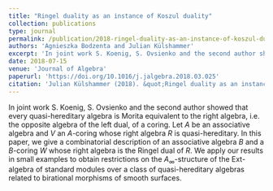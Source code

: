 ```yaml
---
title: "Ringel duality as an instance of Koszul duality"
collection: publications
type: journal
permalink: /publication/2018-ringel-duality-as-an-instance-of-koszul-duality
authors: 'Agnieszka Bodzenta and Julian Külshammer'
excerpt: 'In joint work S. Koenig, S. Ovsienko and the second author showed that every quasi-hereditary algebra is Morita equivalent to the right algebra, i.e. the opposite algebra of the left dual, of a coring. Let $A$ be an associative algebra and $V$ an $A$-coring whose right algebra $R$ is quasi-hereditary. In this paper, we give a combinatorial description of an associative algebra $B$ and a $B$-coring $W$ whose right algebra is the Ringel dual of $R$. We apply our results in small examples to obtain restrictions on the $A_\infty$-structure of the Ext-algebra of standard modules over a class of quasi-hereditary algebras related to birational morphisms of smooth surfaces.'
date: 2018-07-15
venue: 'Journal of Algebra'
paperurl: 'https://doi.org/10.1016/j.jalgebra.2018.03.025'
citation: 'Julian Külshammer (2018). &quot;Ringel duality as an instance of Koszul duality.&quot; <i>Journal of Algebra</i>. 506.'
---
```

In joint work S. Koenig, S. Ovsienko and the second author showed that every quasi-hereditary algebra is Morita equivalent to the right algebra, i.e. the opposite algebra of the left dual, of a coring. Let $A$ be an associative algebra and $V$ an $A$-coring whose right algebra $R$ is quasi-hereditary. In this paper, we give a combinatorial description of an associative algebra $B$ and a $B$-coring $W$ whose right algebra is the Ringel dual of $R$. We apply our results in small examples to obtain restrictions on the $A_\infty$-structure of the Ext-algebra of standard modules over a class of quasi-hereditary algebras related to birational morphisms of smooth surfaces.
